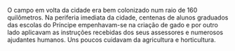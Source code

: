 ﻿O campo em volta da cidade era bem colonizado num raio de 160 quilômetros. Na periferia imediata da cidade, centenas de alunos graduados das escolas do Príncipe empenhavam-se na criação de gado e por outro lado aplicavam as instruções recebidas dos seus assessores e numerosos ajudantes humanos. Uns poucos cuidavam da agricultura e  horticultura.